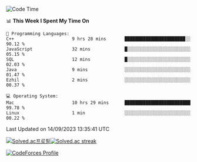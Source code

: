 
<!--START_SECTION:waka-->
![Code Time](http://img.shields.io/badge/Code%20Time-3%2C019%20hrs%2030%20mins-blue)

📊 **This Week I Spent My Time On** 

```text
💬 Programming Languages: 
C++                      9 hrs 28 mins       ███████████████████████░░   90.12 % 
JavaScript               32 mins             █░░░░░░░░░░░░░░░░░░░░░░░░   05.15 % 
SQL                      12 mins             █░░░░░░░░░░░░░░░░░░░░░░░░   02.03 % 
Java                     9 mins              ░░░░░░░░░░░░░░░░░░░░░░░░░   01.47 % 
Ezhil                    2 mins              ░░░░░░░░░░░░░░░░░░░░░░░░░   00.37 % 

💻 Operating System: 
Mac                      10 hrs 29 mins      █████████████████████████   99.78 % 
Linux                    1 min               ░░░░░░░░░░░░░░░░░░░░░░░░░   00.22 % 
```


 Last Updated on 14/09/2023 13:35:41 UTC
<!--END_SECTION:waka-->


[![Solved.ac프로필](http://mazassumnida.wtf/api/generate_badge?boj=hckim96)](https://solved.ac/hckim96)[![Solved.ac streak](http://mazandi.herokuapp.com/api?handle=hckim96&theme=dark)](https://solved.ac/hckim96)


[![CodeForces Profile](https://cf.leed.at?id=hckim96)](https://codeforces.com/profile/hckim96)

